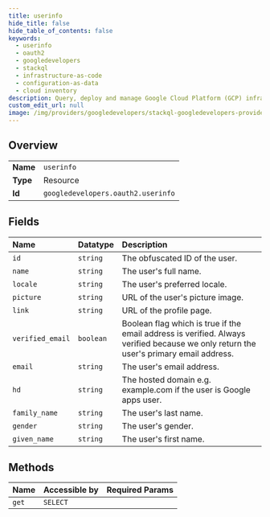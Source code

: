 ```yaml
---
title: userinfo
hide_title: false
hide_table_of_contents: false
keywords:
  - userinfo
  - oauth2
  - googledevelopers    
  - stackql
  - infrastructure-as-code
  - configuration-as-data
  - cloud inventory
description: Query, deploy and manage Google Cloud Platform (GCP) infrastructure and resources using SQL
custom_edit_url: null
image: /img/providers/googledevelopers/stackql-googledevelopers-provider-featured-image.png
---
```

  
    

## Overview
<table><tbody>
<tr><td><b>Name</b></td><td><code>userinfo</code></td></tr>
<tr><td><b>Type</b></td><td>Resource</td></tr>
<tr><td><b>Id</b></td><td><code>googledevelopers.oauth2.userinfo</code></td></tr>
</tbody></table>

## Fields
| Name | Datatype | Description |
|:-----|:---------|:------------|
| `id` | `string` | The obfuscated ID of the user. |
| `name` | `string` | The user's full name. |
| `locale` | `string` | The user's preferred locale. |
| `picture` | `string` | URL of the user's picture image. |
| `link` | `string` | URL of the profile page. |
| `verified_email` | `boolean` | Boolean flag which is true if the email address is verified. Always verified because we only return the user's primary email address. |
| `email` | `string` | The user's email address. |
| `hd` | `string` | The hosted domain e.g. example.com if the user is Google apps user. |
| `family_name` | `string` | The user's last name. |
| `gender` | `string` | The user's gender. |
| `given_name` | `string` | The user's first name. |
## Methods
| Name | Accessible by | Required Params |
|:-----|:--------------|:----------------|
| `get` | `SELECT` |  |

